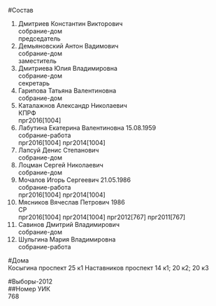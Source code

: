 #Состав  
1. Дмитриев Константин Викторович  
    собрание-дом  
    председатель  
2. Демьяновский Антон Вадимович  
    собрание-дом  
    заместитель  
3. Дмитриева Юлия Владимировна  
    собрание-дом  
    секретарь  
4. Гарипова Татьяна Валентиновна  
    собрание-дом  
5. Каталажнов Александр Николаевич  
    КПРФ  
    прг2016[1004]  
6. Лабутина Екатерина Валентиновна 15.08.1959  
    собрание-работа  
    прг2016[1004] прг2014[1004]  
7. Лапсуй Денис Степанович  
    собрание-дом  
8. Лоцман Сергей Николаевич  
    собрание-дом  
9. Мочалов Игорь Сергеевич 21.05.1986  
    собрание-работа  
    прг2016[1004] прг2014[1004]  
10. Мясников Вячеслав Петрович 1986  
    СР  
    прг2016[1004] прг2014[1004] прг2012[767] прг2011[767]  
11. Савинов Дмитрий Владимирович  
    собрание-дом  
12. Шульгина Мария Владимировна  
    собрание-работа  
  
#Дома  
Косыгина проспект 25 к1 Наставников проспект 14 к1; 20 к2; 20 к3  
  
#Выборы-2012  
##Номер УИК  
768  
